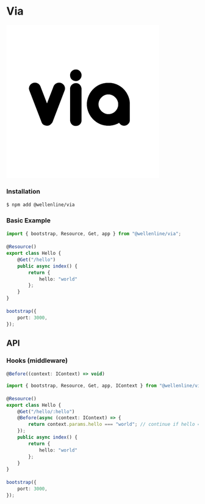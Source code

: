 # Via
![Via](https://raw.githubusercontent.com/Wellenline/via/http2/logo.png)
### Installation
```sh
$ npm add @wellenline/via
```

### Basic Example
```typescript
import { bootstrap, Resource, Get, app } from "@wellenline/via";

@Resource()
export class Hello {
	@Get("/hello")
	public async index() {
		return {
			hello: "world"
		};
	}
}

bootstrap({
	port: 3000,
});
```

## API
### Hooks (middleware)
```typescript
@Before((context: IContext) => void)
```

```typescript
import { bootstrap, Resource, Get, app, IContext } from "@wellenline/via";

@Resource()
export class Hello {
	@Get("/hello/:hello")
	@Before(async (context: IContext) => {
        return context.params.hello === "world"; // continue if hello === world
    });
	public async index() {
		return {
			hello: "world"
		};
	}
}

bootstrap({
	port: 3000,
});
```
